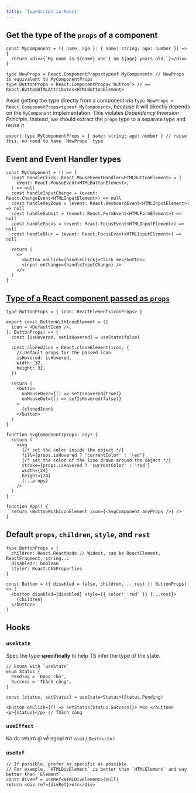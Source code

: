 ```yaml
---
title: 'TypeScript in React'
---
```


## Get the type of the `props` of a component

```tsx
const MyComponent = ({ name, age }: { name: string; age: number }) => {
  return <div>{`My name is ${name} and I am ${age} years old.`}</div>
}

type NewProps = React.ComponentProps<typeof MyComponent> // NewProps is equivalent to MyComponentProps
type ButtonProps = React.ComponentProps<'button'> // == React.ButtonHTMLAttributes<HTMLButtonElement>
```

Avoid getting the type directly from a component via `type NewProps = React.ComponentProps<typeof MyComponent>`, because it will directly depends on the `MyComponent` implementation. This violates _Dependency Inversion Principle_. Instead, we should extract the `props` type to a separate type and reuse it

```tsx
export type MyComponentProps = { name: string; age: number } // reuse this, no need to have `NewProps` type
```

## Event and Event Handler types

```tsx
const MyComponent = () => {
  const handleClick: React.MouseEventHandler<HTMLButtonElement> = (
    event: React.MouseEvent<HTMLButtonElement>,
  ) => null
  const handleInputChange = (event: React.ChangeEvent<HTMLInputElement>) => null
  const handleKeyDown = (event: React.KeyboardEvent<HTMLInputElement>) => null
  const handleSubmit = (event: React.FormEvent<HTMLFormElement>) => null
  const handleFocus = (event: React.FocusEvent<HTMLInputElement>) => null
  const handleBlur = (event: React.FocusEvent<HTMLInputElement>) => null

  return (
    <>
      <button onClick={handleClick}>Click me</button>
      <input onChange={handleInputChange} />
    </>
  )
}
```

## [Type of a React component passed as `props`](https://codesandbox.io/p/sandbox/react-component-as-prop-icon-l6y3p8?file=/src/App.tsx:16,18)

```tsx
type ButtonProps = { icon: ReactElement<IconProps> }

export const ButtonWithIconElement = ({
  icon = <DefaultIcon />,
}: ButtonProps) => {
  const [isHovered, setIsHovered] = useState(false)

  const clonedIcon = React.cloneElement(icon, {
    // Default props for the passed icon
    isHovered: isHovered,
    width: 32,
    height: 32,
  })

  return (
    <button
      onMouseOver={() => setIsHovered(true)}
      onMouseOut={() => setIsHovered(false)}
    >
      {clonedIcon}
    </button>
  )
}

function SvgComponent(props: any) {
  return (
    <svg
      {/* set the color inside the object */}
      fill={props.isHovered ? 'currentColor' : 'red'}
      {/* set the color of the line drawn around the object */}
      stroke={props.isHovered ? 'currentColor' : 'red'}
      width={24}
      height={24}
      {...props}
    />
  )
}

function App() {
  return <ButtonWithIconElement icon={<SvgComponent anyProps />} />
}
```

## Default `props`, `children`, `style`, and `rest`

```tsx
type ButtonProps = {
  children: React.ReactNode // Widest, can be ReactElement, ReactFragment, string...
  disabled?: boolean
  style?: React.CSSProperties
}

const Button = ({ disabled = false, children, ...rest }: ButtonProps) => (
  <button disabled={disabled} style={{ color: 'red' }} {...rest}>
    {children}
  </button>
)
```

## Hooks

### `useState`

Spec the type **specifically** to help TS infer the type of the state.

```tsx
// Enums with `useState`
enum Status {
  Pending = 'Đang chờ',
  Success = 'Thành công',
}

const [status, setStatus] = useState<Status>(Status.Pending)

<button onClick={() => setStatus(Status.Success)}> Meo </button>
<p>{status}</p> // Thành công
```

### `useEffect`

Ko dc return gì về ngoại trừ `void` / `Destructor`

### `useRef`

```tsx
// If possible, prefer as specific as possible.
// For example, `HTMLDivElement` is better than `HTMLElement` and way better than `Element`.
const divRef = useRef<HTMLDivElement>(null)
return <div ref={divRef}>etc</div>
```
